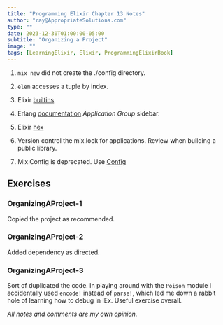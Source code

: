 ```yaml
---
title: "Programming Elixir Chapter 13 Notes"
author: "ray@AppropriateSolutions.com"
type: ""
date: 2023-12-30T01:00:00-05:00
subtitle: "Organizing a Project"
image: ""
tags: [LearningElixir, Elixir, ProgrammingElixirBook]
---
```




1. `mix new` did not create the ./config directory.

1. `elem` accesses a tuple by index.

1. Elixir [builtins](http://elixir-lang.org/docs.html)
1. Erlang [documentation](http://erlang.org/doc/) _Application Group_ sidebar.
1. Elixir [hex](https://hex.pm)

1. Version control the mix.lock for applications. Review when building a public library.

1. Mix.Config is deprecated. Use [Config](https://hexdocs.pm/elixir/1.14.3/Config.html)

## Exercises

### OrganizingAProject-1
Copied the project as recommended.

### OrganizingAProject-2
Added dependency as directed.

### OrganizingAProject-3
Sort of duplicated the code.
In playing around with the `Poison` module I accidentally used `encode!` instead of `parse!`,
which led me down a rabbit hole of learning how to debug in IEx.
Useful exercise overall.

_All notes and comments are my own opinion._
